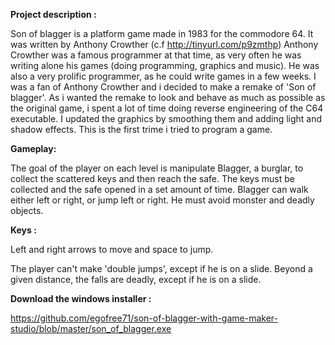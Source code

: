 **Project description :**

Son of blagger is a platform game made in 1983 for the commodore 64. It was written by Anthony Crowther (c.f http://tinyurl.com/p9zmthp)
Anthony Crowther was a famous programmer at that time, as very often he was writing alone his games (doing programming, graphics and music). He was also a very prolific programmer, as he could write games in a few weeks. I was a fan of Anthony Crowther and i decided to make a remake of 'Son of blagger'.
As i wanted the remake to look and behave as much as possible as the original game, i spent a lot of time doing reverse engineering of the C64 executable. I updated the graphics by smoothing them and adding light and shadow effects. This is the first trime i tried to program a game.

**Gameplay:**

The goal of the player on each level is manipulate Blagger, a burglar, to collect the scattered keys and then reach the safe. The keys must be collected and the safe opened in a set amount of time. Blagger can walk either left or right, or jump left or right. He must avoid monster and deadly objects.

**Keys :**

Left and right arrows to move and space to jump.

The player can't make 'double jumps', except if he is on a slide. Beyond a given distance, the falls are deadly, except if he is on a slide. 

**Download the windows installer :**

https://github.com/egofree71/son-of-blagger-with-game-maker-studio/blob/master/son_of_blagger.exe
